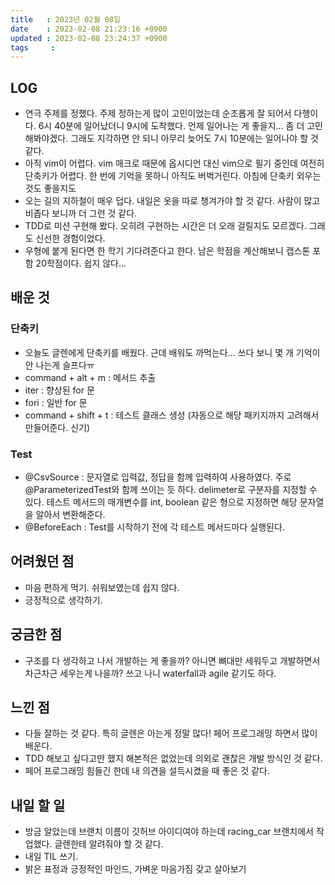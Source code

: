 ```yaml
---
title   : 2023년 02월 08일
date    : 2023-02-08 21:23:16 +0900
updated : 2023-02-08 23:24:37 +0900
tags     : 
---
```

## LOG
- 연극 주제를 정했다. 주제 정하는게 많이 고민이었는데 순조롭게 잘 되어서 다행이다. 6시 40분에 일어났더니 9시에 도착했다. 언제 일어나는 게 좋을지... 좀 더 고민해봐야겠다. 그래도 지각하면 안 되니 아무리 늦어도 7시 10분에는 일어나야 할 것 같다.
- 아직 vim이 어렵다. vim 매크로 때문에 옵시디언 대신 vim으로 필기 중인데 여전히 단축키가 어렵다. 한 번에 기억을 못하니 아직도 버벅거린다. 아침에 단축키 외우는 것도 좋을지도
- 오는 길의 지하철이 매우 덥다. 내일은 옷을 따로 챙겨가야 할 것 같다. 사람이 많고 비좁다 보니까 더 그런 것 같다.
- TDD로 미션 구현해 봤다. 오히려 구현하는 시간은 더 오래 걸릴지도 모르겠다. 그래도 신선한 경험이었다.
- 우형에 붙게 된다면 한 학기 기다려준다고 한다. 남은 학점을 계산해보니 캡스톤 포함 20학점이다. 쉽지 않다...

## 배운 것
### 단축키
- 오늘도 글렌에게 단축키를 배웠다. 근데 배워도 까먹는다... 쓰다 보니 몇 개 기억이 안 나는게 슬프다ㅠ
- command + alt + m : 메서드 추출
- iter : 향상된 for 문
- fori : 일반 for 문
- command + shift + t : 테스트 클래스 생성 (자동으로 해당 패키지까지 고려해서 만들어준다. 신기)
### Test
- @CsvSource : 문자열로 입력값, 정답을 함께 입력하여 사용하였다. 주로 @ParameterizedTest와 함께 쓰이는 듯 하다. delimeter로 구분자를 지정할 수 있다. 테스트 메서드의 매개변수를 int, boolean 같은 형으로 지정하면 해당 문자열을 알아서 변환해준다.
- @BeforeEach : Test를 시작하기 전에 각 테스트 메서드마다 실행된다.

## 어려웠던 점
- 마음 편하게 먹기. 쉬워보였는데 쉽지 않다.
- 긍정적으로 생각하기.

## 궁금한 점
- 구조를 다 생각하고 나서 개발하는 게 좋을까? 아니면 뼈대만 세워두고 개발하면서 차근차근 세우는게 나을까? 쓰고 나니 waterfall과 agile 같기도 하다.

## 느낀 점
- 다들 잘하는 것 같다. 특히 글렌은 아는게 정말 많다! 페어 프로그래밍 하면서 많이 배운다.
- TDD 해보고 싶다고만 했지 해본적은 없었는데 의외로 괜찮은 개발 방식인 것 같다.
- 페어 프로그래밍 힘들긴 한데 내 의견을 설득시켰을 때 좋은 것 같다.

## 내일 할 일
- 방금 알았는데 브랜치 이름이 깃허브 아이디여야 하는데 racing_car 브랜치에서 작업했다. 글렌한테 알려줘야 할 것  같다.
- 내일 TIL 쓰기.
- 밝은 표정과 긍정적인 마인드, 가벼운 마음가짐 갖고 살아보기
